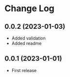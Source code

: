 # Change Log

## 0.0.2 (2023-01-03)

-   Added validation
-   Added readme

## 0.0.1 (2023-01-01)

-   First release
